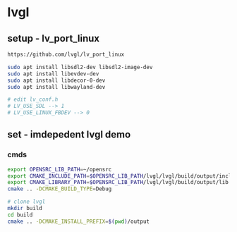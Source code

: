 # lvgl

## setup - lv_port_linux

```bash
https://github.com/lvgl/lv_port_linux

sudo apt install libsdl2-dev libsdl2-image-dev
sudo apt install libevdev-dev
sudo apt install libdecor-0-dev
sudo apt install libwayland-dev

# edit lv_conf.h
# LV_USE_SDL --> 1
# LV_USE_LINUX_FBDEV --> 0
```

## set - imdepedent lvgl demo

### cmds

```bash
export OPENSRC_LIB_PATH=~/opensrc
export CMAKE_INCLUDE_PATH=$OPENSRC_LIB_PATH/lvgl/lvgl/build/output/include
export CMAKE_LIBRARY_PATH=$OPENSRC_LIB_PATH/lvgl/lvgl/build/output/lib
cmake .. -DCMAKE_BUILD_TYPE=Debug
```

```bash
# clone lvgl
mkdir build
cd build
cmake .. -DCMAKE_INSTALL_PREFIX=$(pwd)/output
```

